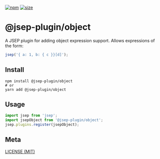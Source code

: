 [npm]: https://img.shields.io/npm/v/@jsep-plugin/object
[npm-url]: https://www.npmjs.com/package/@jsep-plugin/object
[size]: https://packagephobia.now.sh/badge?p=@jsep-plugin/object
[size-url]: https://packagephobia.now.sh/result?p=@jsep-plugin/object

[![npm][npm]][npm-url]
[![size][size]][size-url]

# @jsep-plugin/object

A JSEP plugin for adding object expression support. Allows expressions of the form:

```javascript
jsep('{ a: 1, b: { c }}[d]');
```

## Install

```console
npm install @jsep-plugin/object
# or
yarn add @jsep-plugin/object
```

## Usage
```javascript
import jsep from 'jsep';
import jsepObject from '@jsep-plugin/object';
jsep.plugins.register(jsepObject);
```

## Meta

[LICENSE (MIT)](/LICENSE)
